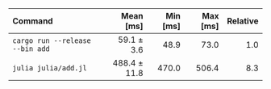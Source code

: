 | Command | Mean [ms] | Min [ms] | Max [ms] | Relative |
|:---|---:|---:|---:|---:|
| `cargo run --release --bin add` | 59.1 ± 3.6 | 48.9 | 73.0 | 1.0 |
| `julia julia/add.jl` | 488.4 ± 11.8 | 470.0 | 506.4 | 8.3 |
